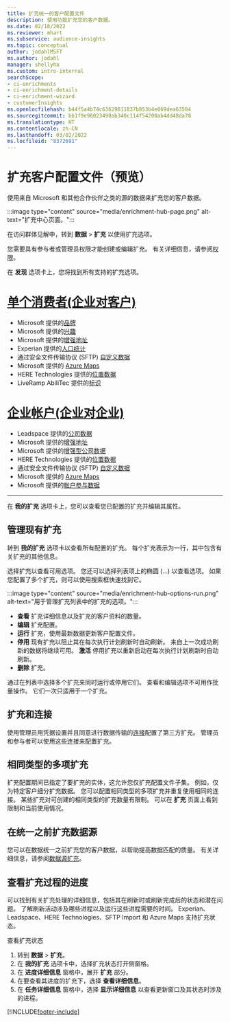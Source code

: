 ```yaml
---
title: 扩充统一的客户配置文件
description: 使用功能扩充您的客户数据。
ms.date: 02/18/2022
ms.reviewer: mhart
ms.subservice: audience-insights
ms.topic: conceptual
author: jodahlMSFT
ms.author: jodahl
manager: shellyha
ms.custom: intro-internal
searchScope:
- ci-enrichments
- ci-enrichment-details
- ci-enrichment-wizard
- customerInsights
ms.openlocfilehash: b44f5a4b74c63629811837b853b4e069dea63504
ms.sourcegitcommit: bb1f9e96023490ab340c114f54200ab4dd48da78
ms.translationtype: HT
ms.contentlocale: zh-CN
ms.lasthandoff: 03/02/2022
ms.locfileid: "8372691"
---
```

# <a name="enrichment-for-customer-profiles-preview"></a>扩充客户配置文件（预览）

使用来自 Microsoft 和其他合作伙伴之类的源的数据来扩充您的客户数据。

:::image type="content" source="media/enrichment-hub-page.png" alt-text="扩充中心页面。":::

在访问群体见解中，转到 **数据** > **扩充** 以使用扩充选项。  

您需要具有参与者或管理员权限才能创建或编辑扩充。 有关详细信息，请参阅[权限](permissions.md)。

在 **发现** 选项卡上，您将找到所有支持的扩充选项。

# <a name="individual-consumers-b-to-c"></a>[单个消费者(企业对客户)](#tab/b2c)

- Microsoft 提供的[品牌](enrichment-microsoft.md)
- Microsoft 提供的[兴趣](enrichment-microsoft.md)
- Microsoft 提供的[增强地址](enrichment-enhanced-addresses.md) 
- Experian 提供的[人口统计](enrichment-experian.md)
- 通过安全文件传输协议 (SFTP) [自定义数据](enrichment-SFTP-custom-import.md) 
- Microsoft 提供的 [Azure Maps](enrichment-azure-maps.md)
- HERE Technologies 提供的[位置数据](enrichment-here.md) 
- LiveRamp AbiliTec 提供的[标识](enrichment-liveramp.md)

# <a name="business-accounts-b-to-b"></a>[企业帐户(企业对企业)](#tab/b2b)

- Leadspace 提供的[公司数据](enrichment-leadspace.md)
- Microsoft 提供的[增强地址](enrichment-enhanced-addresses.md) 
- Microsoft 提供的[增强型公司数据](enrichment-enhanced-company-data.md)
- HERE Technologies 提供的[位置数据](enrichment-here.md) 
- 通过安全文件传输协议 (SFTP) [自定义数据](enrichment-SFTP-custom-import.md) 
- Microsoft 提供的 [Azure Maps](enrichment-azure-maps.md)
- Microsoft 提供的[帐户参与数据](enrichment-office.md)

---

在 **我的扩充** 选项卡上，您可以查看您已配置的扩充并编辑其属性。

## <a name="manage-existing-enrichments"></a>管理现有扩充

转到 **我的扩充** 选项卡以查看所有配置的扩充。 每个扩充表示为一行，其中包含有关扩充的其他信息。

选择扩充以查看可用选项。 您还可以选择列表项上的椭圆 (...) 以查看选项。 如果您配置了多个扩充，则可以使用搜索框快速找到它。

:::image type="content" source="media/enrichment-hub-options-run.png" alt-text="用于管理扩充列表中的扩充的选项。":::

- **查看** 扩充详细信息以及扩充的客户资料的数量。
- **编辑** 扩充配置。
- **运行** 扩充，使用最新数据更新客户配置文件。
- **停用** 现有扩充以阻止其在每次执行计划刷新时自动刷新。 来自上一次成功刷新的数据将继续可用。 **激活** 停用扩充以重新启动在每次执行计划刷新时自动刷新。
- **删除** 扩充。

通过在列表中选择多个扩充来同时运行或停用它们。 查看和编辑选项不可用作批量操作。 它们一次只适用于一个扩充。

## <a name="enrichments-and-connections"></a>扩充和连接

使用管理员用凭据设置并且同意进行数据传输的[连接](connections.md)配置了第三方扩充。 管理员和参与者可以使用这些连接来配置扩充。  

## <a name="multiple-enrichments-of-the-same-type"></a>相同类型的多项扩充

扩充配置期间已指定了要扩充的实体，这允许您仅扩充配置文件子集。 例如，仅为特定客户细分扩充数据。 您可以配置相同类型的多项扩充并重复使用相同的连接。 某些扩充对可创建的相同类型的扩充数量有限制。 可以在 **扩充** 页面上看到限制和当前使用情况。

## <a name="enrich-data-sources-before-unification"></a>在统一之前扩充数据源

您可以在数据统一之前扩充您的客户数据，以帮助提高数据匹配的质量。 有关详细信息，请参阅[数据源扩充](data-sources-enrichment.md)。

## <a name="see-the-progress-of-the-enrichment-process"></a>查看扩充过程的进度

可以找到有关扩充处理的详细信息，包括其在刷新时或刷新完成后的状态和潜在问题。 了解刷新活动涉及哪些进程以及运行这些进程需要的时间。 Experian、Leadspace、HERE Technologies、SFTP Import 和 Azure Maps 支持扩充状态。

查看扩充状态

1. 转到 **数据** > **扩充**。 
1. 在 **我的扩充** 选项卡中，选择扩充状态打开侧窗格。 
1. 在 **进度详细信息** 窗格中，展开 **扩充** 部分。 
1. 在要查看其进度的扩充下，选择 **查看详细信息**。 
1. 在 **任务详细信息** 窗格中，选择 **显示详细信息** 以查看更新窗口及其状态时涉及的进程。 

[!INCLUDE[footer-include](../includes/footer-banner.md)]
